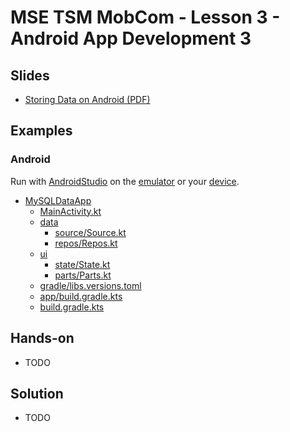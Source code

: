 # MSE TSM MobCom - Lesson 3 - Android App Development 3
## Slides
* [Storing Data on Android (PDF)](http://www.tamberg.org/mse/2025/hs/TSM_MobCom_StoringDataOnAndroid.pdf)

## Examples
### Android
Run with [AndroidStudio](https://developer.android.com/studio) on the [emulator](https://developer.android.com/codelabs/basic-android-kotlin-compose-emulator) or your [device](https://developer.android.com/codelabs/basic-android-kotlin-compose-connect-device).

* [MySQLDataApp](Android/MySQLDataApp)
    * [MainActivity.kt](Android/MySQLDataApp/app/src/main/java/com/example/mysqldataapp/MainActivity.kt)
    * [data](Android/MySQLDataApp/app/src/main/java/com/example/mysqldataapp/data)
        * [source/Source.kt](Android/MySQLDataApp/app/src/main/java/com/example/mysqldataapp/data/source/Source.kt)
        * [repos/Repos.kt](Android/MySQLDataApp/app/src/main/java/com/example/mysqldataapp/data/repos/Repos.kt)
    * [ui](Android/MySQLDataApp/app/src/main/java/com/example/mysqldataapp/ui)
        * [state/State.kt](Android/MySQLDataApp/app/src/main/java/com/example/mysqldataapp/ui/state/State.kt)
        * [parts/Parts.kt](Android/MySQLDataApp/app/src/main/java/com/example/mysqldataapp/ui/parts/Parts.kt)
    * [gradle/libs.versions.toml](Android/MySQLDataApp/gradle/libs.versions.toml)
    * [app/build.gradle.kts](Android/MySQLDataApp/app/build.gradle.kts) 
    * [build.gradle.kts](Android/MySQLDataApp/build.gradle.kts) 
    
## Hands-on
* TODO

## Solution
* TODO
